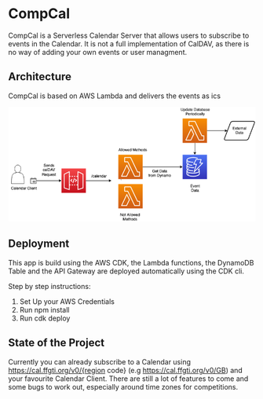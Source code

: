 # CompCal
CompCal is a Serverless Calendar Server that allows users to subscribe to events in the Calendar.
It is not a full implementation of CalDAV, as there is no way of adding your own events or user managment.

## Architecture
CompCal is based on AWS Lambda and delivers the events as ics

![Architecture](./Architecture.png)
## Deployment
This app is build using the AWS CDK, the Lambda functions, the DynamoDB Table and the API Gateway are deployed automatically using the CDK cli.

Step by step instructions:  
1. Set Up your AWS Credentials
2. Run npm install
3. Run cdk deploy

## State of the Project
Currently you can already subscribe to a Calendar using https://cal.ffgti.org/v0/{region code} (e.g https://cal.ffgti.org/v0/GB) and your favourite Calendar Client. There are still a lot of features to come and some bugs to work out, especially around time zones for competitions. 